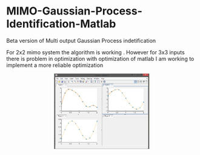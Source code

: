 # MIMO-Gaussian-Process-Identification-Matlab
Beta version of Multi output Gaussian Process indetification



For 2x2 mimo system the algorithm is working . However for 3x3 inputs there is problem in optimization with optimization of matlab
I am working to implement a more reliable optimization

<center><img src="Untitled-2.png" width ="50%"> </center>
